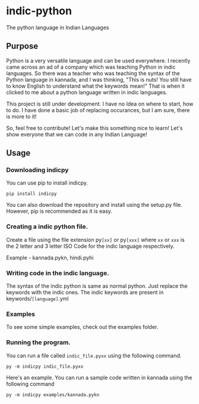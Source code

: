 # indic-python
 The python language in Indian Languages

## Purpose
Python is a very versatile language and can be used everywhere. I recently came across an ad of a company which was teaching Python in indic languages. So there was a teacher who was teaching the syntax of the Python language in kannada, and I was thinking, "This is nuts! You still have to know English to understand what the keywords mean!" That is when it clicked to me about a python language written in indic languages.

This project is still under development. I have no Idea on where to start, how to do. I have done a basic job of replacing occurances, but I am sure, there is more to it!

So, feel free to contribute! Let's make this something nice to learn! Let's show everyone that we can code in any Indian Language!

## Usage


### Downloading indicpy
You can use pip to install indicpy.
```shell
pip install indicpy
```

You can also download the repository and install using the setup.py file. However, pip is recommended as it is easy.

### Creating a indic python file.
Create a file using the file extension py```[xx]``` or py```[xxx]```  where ```xx``` or ```xxx``` is the 2 letter and 3 letter ISO Code for the indic language respectively.

Example - kannada.pykn, hindi.pyhi

### Writing code in the indic language.
The syntax of the indic python is same as normal python. Just replace the keywords with the indic ones. The indic keywords are present in keywords/```[language]```.yml

### Examples
To see some simple examples, check out the examples folder.

### Running the program.
You can run a file called ```indic_file.pyxx``` using the following command.
```shell
py -m indicpy indic_file.pyxx
```

Here's an example. You can run a sample code written in kannada using the following command
```shell
py -m indicpy examples/kannada.pykn
```
